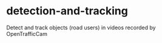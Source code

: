 # detection-and-tracking
Detect and track objects (road users) in videos recorded by OpenTrafficCam
